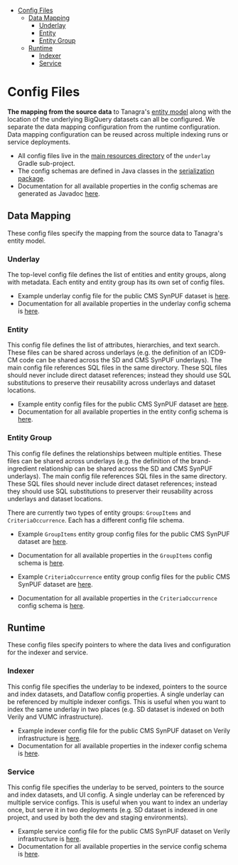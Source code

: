 - [Config Files](#config-files)
  * [Data Mapping](#data-mapping)
    + [Underlay](#underlay)
    + [Entity](#entity)
    + [Entity Group](#entity-group)
  * [Runtime](#data-mapping)
    + [Indexer](#indexer)
    + [Service](#service)

# Config Files
**The mapping from the source data** to Tanagra's [entity model](ENTITY_MODEL.md) along with the location of the 
underlying BigQuery datasets can all be configured. We separate the data mapping configuration from the runtime 
configuration. Data mapping configuration can be reused across multiple indexing runs or service deployments.

- All config files live in the [main resources directory](../underlay/src/main/resources/config/) of the `underlay` Gradle sub-project.
- The config schemas are defined in Java classes in the [serialization package](../underlay/src/main/java/bio/terra/tanagra/underlay/serialization/).
- Documentation for all available properties in the config schemas are generated as Javadoc [here](generated/underlay_config/allclasses-index.html).

## Data Mapping
These config files specify the mapping from the source data to Tanagra's entity model.

### Underlay
The top-level config file defines the list of entities and entity groups, along with metadata. Each entity and entity
group has its own set of config files.

- Example underlay config file for the public CMS SynPUF dataset is [here](../underlay/src/main/resources/config/underlay/cmssynpuf/underlay.json).
- Documentation for all available properties in the underlay config schema is [here](generated/underlay_config/bio/terra/tanagra/underlay/serialization/SZUnderlay.html).

### Entity
This config file defines the list of attributes, hierarchies, and text search. These files can be shared across underlays
(e.g. the definition of an ICD9-CM code can be shared across the SD and CMS SynPUF underlays). The main config file
references SQL files in the same directory. These SQL files should never include direct dataset references; instead
they should use SQL substitutions to preserve their reusability across underlays and dataset locations.

- Example entity config files for the public CMS SynPUF dataset are [here](../underlay/src/main/resources/config/datamapping/omop/entity/condition/).
- Documentation for all available properties in the entity config schema is [here](generated/underlay_config/bio/terra/tanagra/underlay/serialization/SZEntity.html).

### Entity Group
This config file defines the relationships between multiple entities. These files can be shared across underlays (e.g. the
definition of the brand-ingredient relationship can be shared across the SD and CMS SynPUF underlays). The main config
file references SQL files in the same directory. These SQL files should never include direct dataset references; instead
they should use SQL substitutions to preserver their reusability across underlays and dataset locations.

There are currently two types of entity groups: `GroupItems` and `CriteriaOccurrence`. Each has a different config file schema.

- Example `GroupItems` entity group config files for the public CMS SynPUF dataset are [here](../underlay/src/main/resources/config/datamapping/omop/entitygroup/brandIngredient/).
- Documentation for all available properties in the `GroupItems` config schema is [here](generated/underlay_config/bio/terra/tanagra/underlay/serialization/SZGroupItems.html).


- Example `CriteriaOccurrence` entity group config files for the public CMS SynPUF dataset are [here](../underlay/src/main/resources/config/datamapping/omop/entitygroup/conditionPerson/).
- Documentation for all available properties in the `CriteriaOccurrence` config schema is [here](generated/underlay_config/bio/terra/tanagra/underlay/serialization/SZCriteriaOccurrence.html).

## Runtime
These config files specify pointers to where the data lives and configuration for the indexer and service.

### Indexer
This config file specifies the underlay to be indexed, pointers to the source and index datasets, and Dataflow config
properties. A single underlay can be referenced by multiple indexer configs. This is useful when you want to index
the same underlay in two places (e.g. SD dataset is indexed on both Verily and VUMC infrastructure).

- Example indexer config file for the public CMS SynPUF dataset on Verily infrastructure is [here](../underlay/src/main/resources/config/indexer/cmssynpuf_verily.json).
- Documentation for all available properties in the indexer config schema is [here](generated/underlay_config/bio/terra/tanagra/underlay/serialization/SZIndexer.html).

### Service
This config file specifies the underlay to be served, pointers to the source and index datasets, and UI config.
A single underlay can be referenced by multiple service configs. This is useful when you want to index an underlay
once, but serve it in two deployments (e.g. SD dataset is indexed in one project, and used by both the dev and
staging environments).

- Example service config file for the public CMS SynPUF dataset on Verily infrastructure is [here](../underlay/src/main/resources/config/service/cmssynpuf_verily.json).
- Documentation for all available properties in the service config schema is [here](generated/underlay_config/bio/terra/tanagra/underlay/serialization/SZService.html).
